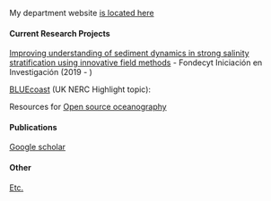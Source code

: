 My department website [is located here](http://obrasciviles.usm.cl/academicos/megan-williams/)

#### Current Research Projects

[Improving understanding of sediment dynamics in strong salinity stratification using innovative field methods](pages/fondecyt_iniciacion.md) - Fondecyt Iniciación en Investigación (2019 - )

[BLUEcoast](https://projects.noc.ac.uk/bluecoast/) (UK NERC Highlight topic): 

Resources for [Open source oceanography](pages/open_source_oceanography.md)


#### Publications

[Google scholar](http://scholar.google.co.uk/citations?user=oNUFjE4AAAAJ)

#### Other

[Etc.](pages/etc.md)
